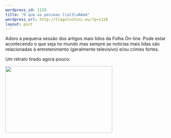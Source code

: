 ```yaml
--- 
wordpress_id: 1128
title: "O que as pessoas l\xC3\xAAem"
wordpress_url: http://tiagoluchini.eu/?p=1128
layout: post
---
```

Adoro a pequena sessão dos artigos mais lidos da Folha On-line. Pode estar acontecendo o que seja no mundo mas sempre as notícias mais lidas são relacionadas à entretenimento (geralmente televisivo) e/ou crimes fortes.

Um retrato tirado agora pouco:

<img class="alignnone size-full wp-image-1129" title="screenshot" src="http://tiagoluchini.eu/wp-content/uploads/2008/11/screenshot.png" alt="" width="336" height="210" />
